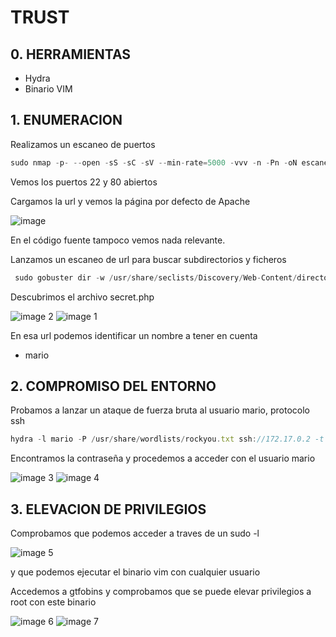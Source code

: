 # TRUST

## 0. HERRAMIENTAS

- Hydra
- Binario VIM

## 1. ENUMERACION

Realizamos un escaneo de puertos

```jsx
sudo nmap -p- --open -sS -sC -sV --min-rate=5000 -vvv -n -Pn -oN escaneo 172.17.0.2
```

Vemos los puertos 22 y 80 abiertos

Cargamos la url y vemos la página por defecto de Apache

![image](https://github.com/user-attachments/assets/98e69a04-0cd9-4fbf-ab0d-09642178ff55)


En el código fuente tampoco vemos nada relevante.

Lanzamos un escaneo de url para buscar subdirectorios y ficheros

```jsx
 sudo gobuster dir -w /usr/share/seclists/Discovery/Web-Content/directory-list-lowercase-2.3-medium.txt -u '[http://172.17.0.2](http://172.17.0.2/)' -x 'html,txt,php,py'
```

Descubrimos el archivo secret.php

![image 2](https://github.com/user-attachments/assets/f42dd13c-081b-4c5c-836f-8685dfaa56f1)
![image 1](https://github.com/user-attachments/assets/63ed7238-3b0e-4501-b617-a7c9b8f22cd2)


En esa url podemos identificar un nombre a tener en cuenta

- mario

## 2. COMPROMISO DEL ENTORNO

Probamos a lanzar un ataque de fuerza bruta al usuario mario, protocolo ssh

```jsx
hydra -l mario -P /usr/share/wordlists/rockyou.txt ssh://172.17.0.2 -t 10
```

Encontramos la contraseña y procedemos a acceder con el usuario mario


![image 3](https://github.com/user-attachments/assets/ed0a3e98-0549-4fef-99a3-e4321a34c434)
![image 4](https://github.com/user-attachments/assets/c74731d9-4a72-432c-b234-a6a52cfb8a29)

## 3. ELEVACION DE PRIVILEGIOS

Comprobamos que podemos acceder a traves de un sudo -l 

![image 5](https://github.com/user-attachments/assets/492aed16-0281-465a-8777-01267687ce12)


y que podemos ejecutar el binario vim con cualquier usuario

Accedemos a gtfobins y comprobamos que se puede elevar privilegios a root con este binario

![image 6](https://github.com/user-attachments/assets/75232c5d-5ab5-49b8-8824-bdd27a579135)
![image 7](https://github.com/user-attachments/assets/5033c45b-0eb5-400f-bcae-5cea34e38c58)

